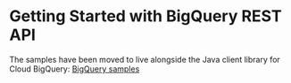 # Getting Started with BigQuery REST API

The samples have been moved to live alongside the Java client library for Cloud BigQuery: 
[BigQuery samples](https://github.com/googleapis/java-bigquery/tree/main/samples/snippets/src/main/java/com/example/bigquery)